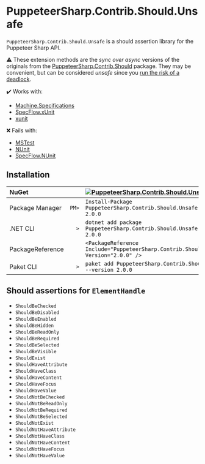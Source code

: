 # PuppeteerSharp.Contrib.Should.Unsafe

`PuppeteerSharp.Contrib.Should.Unsafe` is a should assertion library for the Puppeteer Sharp API.

:warning: These extension methods are the _sync over async_ versions of the originals from the [PuppeteerSharp.Contrib.Should](PuppeteerSharp.Contrib.Should.md) package.
They may be convenient, but can be considered _unsafe_ since you [run the risk of a deadlock](https://github.com/davidfowl/AspNetCoreDiagnosticScenarios/blob/master/AsyncGuidance.md#avoid-using-taskresult-and-taskwait).

:heavy_check_mark: Works with:

* [Machine.Specifications](https://www.nuget.org/packages/Machine.Specifications/)
* [SpecFlow.xUnit](https://www.nuget.org/packages/SpecFlow.xUnit/)
* [xunit](https://www.nuget.org/packages/xunit/)

:x: Fails with:

* [MSTest](https://www.nuget.org/packages/MSTest.TestFramework/)
* [NUnit](https://www.nuget.org/packages/NUnit/)
* [SpecFlow.NUnit](https://www.nuget.org/packages/SpecFlow.NUnit/)

## Installation

| NuGet            |       | [![PuppeteerSharp.Contrib.Should.Unsafe][1]][2]                                       |
| :--------------- | ----: | :------------------------------------------------------------------------------------ |
| Package Manager  | `PM>` | `Install-Package PuppeteerSharp.Contrib.Should.Unsafe -Version 2.0.0`                 |
| .NET CLI         | `>`   | `dotnet add package PuppeteerSharp.Contrib.Should.Unsafe --version 2.0.0`             |
| PackageReference |       | `<PackageReference Include="PuppeteerSharp.Contrib.Should.Unsafe" Version="2.0.0" />` |
| Paket CLI        | `>`   | `paket add PuppeteerSharp.Contrib.Should.Unsafe --version 2.0.0`                      |

[1]: https://img.shields.io/nuget/v/PuppeteerSharp.Contrib.Should.Unsafe.svg?label=PuppeteerSharp.Contrib.Should.Unsafe
[2]: https://www.nuget.org/packages/PuppeteerSharp.Contrib.Should.Unsafe

## Should assertions for `ElementHandle`

* `ShouldBeChecked`
* `ShouldBeDisabled`
* `ShouldBeEnabled`
* `ShouldBeHidden`
* `ShouldBeReadOnly`
* `ShouldBeRequired`
* `ShouldBeSelected`
* `ShouldBeVisible`
* `ShouldExist`
* `ShouldHaveAttribute`
* `ShouldHaveClass`
* `ShouldHaveContent`
* `ShouldHaveFocus`
* `ShouldHaveValue`
* `ShouldNotBeChecked`
* `ShouldNotBeReadOnly`
* `ShouldNotBeRequired`
* `ShouldNotBeSelected`
* `ShouldNotExist`
* `ShouldNotHaveAttribute`
* `ShouldNotHaveClass`
* `ShouldNotHaveContent`
* `ShouldNotHaveFocus`
* `ShouldNotHaveValue`
